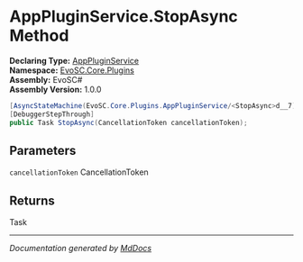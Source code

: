 ﻿<!--  
  <auto-generated>   
    The contents of this file were generated by a tool.  
    Changes to this file may be list if the file is regenerated  
  </auto-generated>   
-->

# AppPluginService.StopAsync Method

**Declaring Type:** [AppPluginService](../index.md)  
**Namespace:** [EvoSC.Core.Plugins](../../index.md)  
**Assembly:** EvoSC\#  
**Assembly Version:** 1.0.0

```csharp
[AsyncStateMachine(EvoSC.Core.Plugins.AppPluginService/<StopAsync>d__7)]
[DebuggerStepThrough]
public Task StopAsync(CancellationToken cancellationToken);
```

## Parameters

`cancellationToken`  CancellationToken

## Returns

Task

___

*Documentation generated by [MdDocs](https://github.com/ap0llo/mddocs)*
